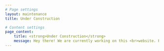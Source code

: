 ```yaml
---
# Page settings
layout: maintenance
title: Under Construction

# Content settings
page_content:
    title: <strong>Under Construction</strong>
    message: Hey there! We are currently working on this <br>website. Please check back later.
---
```

